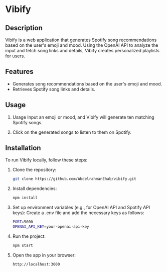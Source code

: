 # Vibify

## Description

Vibify is a web application that generates Spotify song recommendations based on the user's emoji and mood. Using the OpenAI API to analyze the input and fetch song links and details, Vibify creates personalized playlists for users.

## Features

- Generates song recommendations based on the user's emoji and mood.
- Retrieves Spotify song links and details.

## Usage

1. Usage Input an emoji or mood, and Vibify will generate ten matching Spotify songs.

2. Click on the generated songs to listen to them on Spotify.

## Installation

To run Vibify locally, follow these steps:

1. Clone the repository:

   ```bash
   git clone https://github.com/AbdelrahmanEhab/vibify.git
   ```

2. Install dependencies:

   ```bash
   npm install
   ```

3. Set up environment variables (e.g., for OpenAI API and Spotify API keys):
   Create a .env file and add the necessary keys as follows:

   ```bash
   PORT=5000
   OPENAI_API_KEY=your-openai-api-key
   ```

4. Run the project:

   ```bash
   npm start
   ```

5. Open the app in your browser:
   ```bash
   http://localhost:3000
   ```
